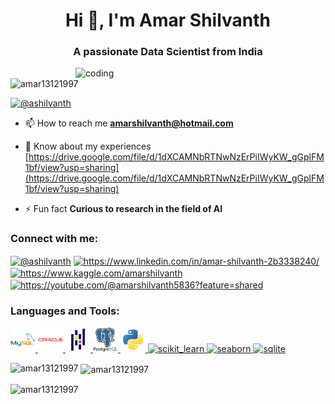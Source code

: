 <h1 align="center">Hi 👋, I'm Amar Shilvanth</h1>
<h3 align="center">A passionate Data Scientist from India</h3>

<img align="right" alt="coding" width="400" src="https://github.com/Amar13121997/Amar13121997/blob/main/giphy.gif">
<p align="left"> <img src="https://komarev.com/ghpvc/?username=amar13121997&label=Profile%20views&color=0e75b6&style=flat" alt="amar13121997" /> </p>

<p align="left"> <a href="https://twitter.com/@ashilvanth" target="blank"><img src="https://img.shields.io/twitter/follow/@ashilvanth?logo=twitter&style=for-the-badge" alt="@ashilvanth" /></a> </p>

- 📫 How to reach me **amarshilvanth@hotmail.com**

- 📄 Know about my experiences [https://drive.google.com/file/d/1dXCAMNbRTNwNzErPiIWyKW_gGplFM1bf/view?usp=sharing](https://drive.google.com/file/d/1dXCAMNbRTNwNzErPiIWyKW_gGplFM1bf/view?usp=sharing)

- ⚡ Fun fact **Curious to research in the field of AI**

<h3 align="left">Connect with me:</h3>
<p align="left">
<a href="https://twitter.com/@ashilvanth" target="blank"><img align="center" src="https://raw.githubusercontent.com/rahuldkjain/github-profile-readme-generator/master/src/images/icons/Social/twitter.svg" alt="@ashilvanth" height="30" width="40" /></a>
<a href="https://www.linkedin.com/in/amar-shilvanth-2b3338240/" target="blank"><img align="center" src="https://raw.githubusercontent.com/rahuldkjain/github-profile-readme-generator/master/src/images/icons/Social/linked-in-alt.svg" alt="https://www.linkedin.com/in/amar-shilvanth-2b3338240/" height="30" width="40" /></a>
<a href="https://www.kaggle.com/amarshilvanth" target="blank"><img align="center" src="https://raw.githubusercontent.com/rahuldkjain/github-profile-readme-generator/master/src/images/icons/Social/kaggle.svg" alt="https://www.kaggle.com/amarshilvanth" height="30" width="40" /></a>
<a href="https://youtube.com/@amarshilvanth5836?feature=shared" target="blank"><img align="center" src="https://raw.githubusercontent.com/rahuldkjain/github-profile-readme-generator/master/src/images/icons/Social/youtube.svg" alt="https://youtube.com/@amarshilvanth5836?feature=shared" height="30" width="40" /></a>
</p>

<h3 align="left">Languages and Tools:</h3>
<p align="left"> <a href="https://www.mysql.com/" target="_blank" rel="noreferrer"> <img src="https://raw.githubusercontent.com/devicons/devicon/master/icons/mysql/mysql-original-wordmark.svg" alt="mysql" width="40" height="40"/> </a> <a href="https://www.oracle.com/" target="_blank" rel="noreferrer"> <img src="https://raw.githubusercontent.com/devicons/devicon/master/icons/oracle/oracle-original.svg" alt="oracle" width="40" height="40"/> </a> <a href="https://pandas.pydata.org/" target="_blank" rel="noreferrer"> <img src="https://raw.githubusercontent.com/devicons/devicon/2ae2a900d2f041da66e950e4d48052658d850630/icons/pandas/pandas-original.svg" alt="pandas" width="40" height="40"/> </a> <a href="https://www.postgresql.org" target="_blank" rel="noreferrer"> <img src="https://raw.githubusercontent.com/devicons/devicon/master/icons/postgresql/postgresql-original-wordmark.svg" alt="postgresql" width="40" height="40"/> </a> <a href="https://www.python.org" target="_blank" rel="noreferrer"> <img src="https://raw.githubusercontent.com/devicons/devicon/master/icons/python/python-original.svg" alt="python" width="40" height="40"/> </a> <a href="https://scikit-learn.org/" target="_blank" rel="noreferrer"> <img src="https://upload.wikimedia.org/wikipedia/commons/0/05/Scikit_learn_logo_small.svg" alt="scikit_learn" width="40" height="40"/> </a> <a href="https://seaborn.pydata.org/" target="_blank" rel="noreferrer"> <img src="https://seaborn.pydata.org/_images/logo-mark-lightbg.svg" alt="seaborn" width="40" height="40"/> </a> <a href="https://www.sqlite.org/" target="_blank" rel="noreferrer"> <img src="https://www.vectorlogo.zone/logos/sqlite/sqlite-icon.svg" alt="sqlite" width="40" height="40"/> </a> </p>

<p><img align="left" src="https://github-readme-stats.vercel.app/api/top-langs?username=amar13121997&show_icons=true&locale=en&layout=compact" alt="amar13121997" /></p>

<p>&nbsp;<img align="center" src="https://github-readme-stats.vercel.app/api?username=amar13121997&show_icons=true&locale=en" alt="amar13121997" /></p>

<p><img align="center" src="https://github-readme-streak-stats.herokuapp.com/?user=amar13121997&" alt="amar13121997" /></p>
